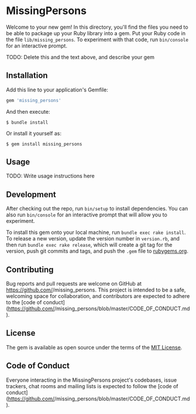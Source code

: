 # MissingPersons

Welcome to your new gem! In this directory, you'll find the files you need to be able to package up your Ruby library into a gem. Put your Ruby code in the file `lib/missing_persons`. To experiment with that code, run `bin/console` for an interactive prompt.

TODO: Delete this and the text above, and describe your gem

## Installation

Add this line to your application's Gemfile:

```ruby
gem 'missing_persons'
```

And then execute:

    $ bundle install

Or install it yourself as:

    $ gem install missing_persons

## Usage

TODO: Write usage instructions here

## Development

After checking out the repo, run `bin/setup` to install dependencies. You can also run `bin/console` for an interactive prompt that will allow you to experiment.

To install this gem onto your local machine, run `bundle exec rake install`. To release a new version, update the version number in `version.rb`, and then run `bundle exec rake release`, which will create a git tag for the version, push git commits and tags, and push the `.gem` file to [rubygems.org](https://rubygems.org).

## Contributing

Bug reports and pull requests are welcome on GitHub at https://github.com/<github username>/missing_persons. This project is intended to be a safe, welcoming space for collaboration, and contributors are expected to adhere to the [code of conduct](https://github.com/<github username>/missing_persons/blob/master/CODE_OF_CONDUCT.md).


## License

The gem is available as open source under the terms of the [MIT License](https://opensource.org/licenses/MIT).

## Code of Conduct

Everyone interacting in the MissingPersons project's codebases, issue trackers, chat rooms and mailing lists is expected to follow the [code of conduct](https://github.com/<github username>/missing_persons/blob/master/CODE_OF_CONDUCT.md).
